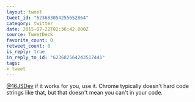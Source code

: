 ```yaml
---
layout: tweet
tweet_id: "623683054255652864"
category: twitter
date: 2015-07-22T02:36:42.000Z
source: TweetDeck
favorite_count: 0
retweet_count: 0
is_reply: true
in_reply_to_id: "623682564243517441"
tags:
- tweet
---
```


[@16JSDev](https://twitter.com/@16JSDev) if it works for you, use it. Chrome typically doesn't hard code strings like that, but that doesn't mean you can't in your code.
